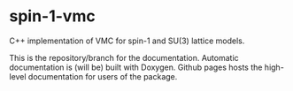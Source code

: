 # spin-1-vmc
C++ implementation of VMC for spin-1 and SU(3) lattice models.

This is the repository/branch for the documentation.  Automatic documentation is (will be) built with Doxygen.  Github pages hosts the high-level documentation for users of the package.
